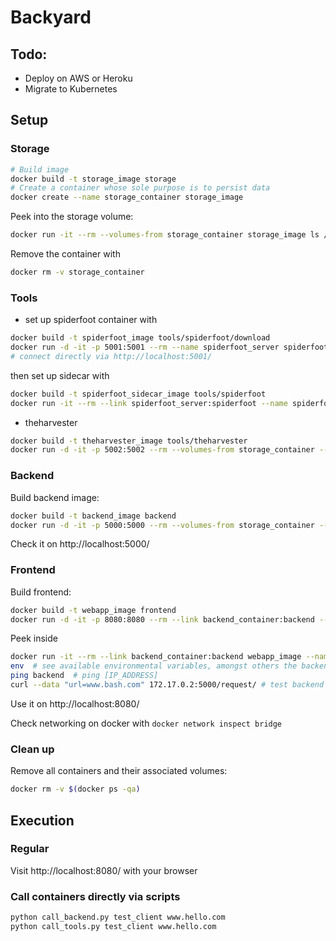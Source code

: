 # Backyard


## Todo:
- Deploy on AWS or Heroku
- Migrate to Kubernetes


## Setup


### Storage
```bash
# Build image
docker build -t storage_image storage
# Create a container whose sole purpose is to persist data
docker create --name storage_container storage_image
```

Peek into the storage volume:
```bash
docker run -it --rm --volumes-from storage_container storage_image ls /data
```

Remove the container with
```bash
docker rm -v storage_container
```


### Tools
* set up spiderfoot container with
```bash
docker build -t spiderfoot_image tools/spiderfoot/download
docker run -d -it -p 5001:5001 --rm --name spiderfoot_server spiderfoot_image
# connect directly via http://localhost:5001/
```
then set up sidecar with
```bash
docker build -t spiderfoot_sidecar_image tools/spiderfoot
docker run -it --rm --link spiderfoot_server:spiderfoot --name spiderfoot_sidecar spiderfoot_sidecar_image
```
* theharvester
```bash
docker build -t theharvester_image tools/theharvester
docker run -d -it -p 5002:5002 --rm --volumes-from storage_container --name theharvester_container theharvester_image
```

### Backend
Build backend image:
```bash
docker build -t backend_image backend
docker run -d -it -p 5000:5000 --rm --volumes-from storage_container --link theharvester_container:theharvester --name backend_container backend_image
```
Check it on http://localhost:5000/


### Frontend
Build frontend:
```bash
docker build -t webapp_image frontend
docker run -d -it -p 8080:8080 --rm --link backend_container:backend --name frontend_container webapp_image
```

Peek inside
```bash
docker run -it --rm --link backend_container:backend webapp_image --name frontend_container bash
env  # see available environmental variables, amongst others the backend info
ping backend  # ping [IP_ADDRESS]
curl --data "url=www.bash.com" 172.17.0.2:5000/request/ # test backend
```
Use it on http://localhost:8080/

Check networking on docker with `docker network inspect bridge`


### Clean up
Remove all containers and their associated volumes:
```bash
docker rm -v $(docker ps -qa)
```


## Execution


### Regular
Visit http://localhost:8080/ with your browser


### Call containers directly via scripts
```bash
python call_backend.py test_client www.hello.com
python call_tools.py test_client www.hello.com
```
